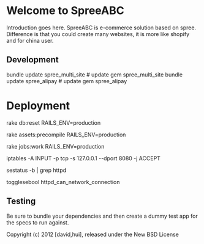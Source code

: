 Welcome to SpreeABC
===================

Introduction goes here.
  SpreeABC is e-commerce solution based on spree.
  Difference is that you could create many websites, it is more like shopify and for china user.
  
Development  
-----------
bundle update spree_multi_site # update gem spree_multi_site
bundle update spree_alipay # update gem spree_alipay
  
Deployment
==========
rake db:reset RAILS_ENV=production

rake assets:precompile RAILS_ENV=production

rake jobs:work RAILS_ENV=production


iptables -A INPUT -p tcp -s 127.0.0.1 --dport 8080 -j ACCEPT

sestatus -b | grep httpd

togglesebool httpd_can_network_connection

Testing
-------

Be sure to bundle your dependencies and then create a dummy test app for the specs to run against.

Copyright (c) 2012 [david,hui], released under the New BSD License
